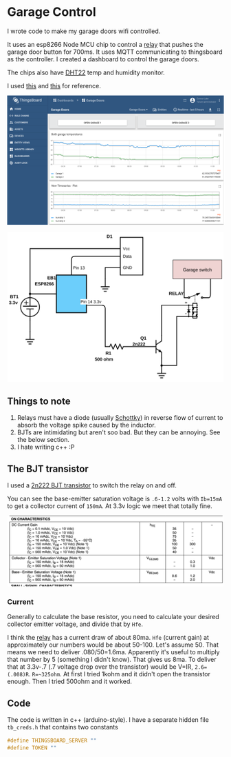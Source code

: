 # Garage Control

I wrote code to make my garage doors wifi controlled.

It uses an esp8266 Node MCU chip to control a [relay] that pushes the garage door button for 700ms. It uses MQTT communicating to thingsboard as the controller.  I created a dashboard to control the garage doors.

The chips also have [DHT22](https://www.amazon.com/gp/product/B07XBVR532) temp and humidity monitor.

I used [this](https://github.com/thingsboard/ThingsBoard-Arduino-MQTT-SDK/blob/master/examples/0002-arduino_rpc/0002-arduino_rpc.ino) and [this](https://github.com/thingsboard/ThingsBoard-Arduino-MQTT-SDK/blob/master/examples/0003-esp8266_send_data/0003-esp8266_send_data.ino) for reference.

![dashboard](docs/dashboard.png)

![schematic](docs/schematic.svg)

## Things to note

1. Relays must have a diode (usually [Schottky](https://www.amazon.com/gp/product/B07BTY8FD2)) in reverse flow of current to absorb the voltage spike caused by the inductor.
2. BJTs are intimidating but aren't soo bad.  But they can be annoying.  See the below section.
3. I hate writing c++ :P

## The BJT transistor

I used a [2n222 BJT transistor](https://www.onsemi.com/pub/Collateral/P2N2222A-D.PDF) to switch the relay on and off.

You can see the base-emitter saturation voltage is `.6-1.2` volts with `Ib=15mA` to get a collector current of `150mA`.  At 3.3v logic we meet that totally fine.

![on characteristics](docs/transistor_on.png)

### Current

Generally to calculate the base resistor, you need to calculate your desired collector emitter voltage, and divide that by `Hfe`.

I think the [relay] has a current draw of about 80ma.  `Hfe` (current gain) at approximately our numbers would be about 50-100.  Let's assume 50.  That means we need to deliver .080/50=1.6ma. Apparently it's useful to multiply that number by 5 (something I didn't know).  That gives us 8ma.  To deliver that at 3.3v-.7 (.7 voltage drop over the transistor) would be V=IR, `2.6=(.008)R`.  `R=~325ohm`. At first I tried 1kohm and it didn't open the transistor enough.  Then I tried 500ohm and it worked.

[relay]:(https://www.amazon.com/gp/product/B0874LXW9Q)

## Code

The code is written in c++ (arduino-style).  I have a separate hidden file `tb_creds.h` that contains two constants

```c++
#define THINGSBOARD_SERVER ""
#define TOKEN ""
```
